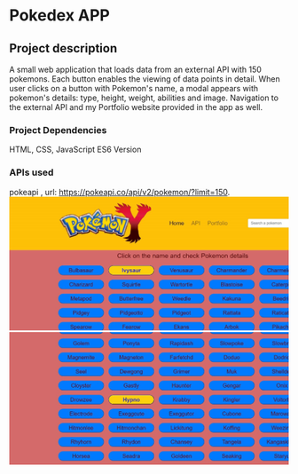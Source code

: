 # Pokedex APP 

## Project description 
 A small web application that loads data from an external API with 150 pokemons. Each button enables the viewing of data points in detail. When user clicks on a button with Pokemon's name, a modal appears with pokemon's details: type, height, weight, abilities and image. 
 Navigation to the external API and my Portfolio website provided in the app as well.

### Project Dependencies
HTML, CSS, JavaScript ES6 Version

### APIs used
pokeapi , url: https://pokeapi.co/api/v2/pokemon/?limit=150.
![](img/screenshot1.jpg)
![](img/screenshot2.jpg)
